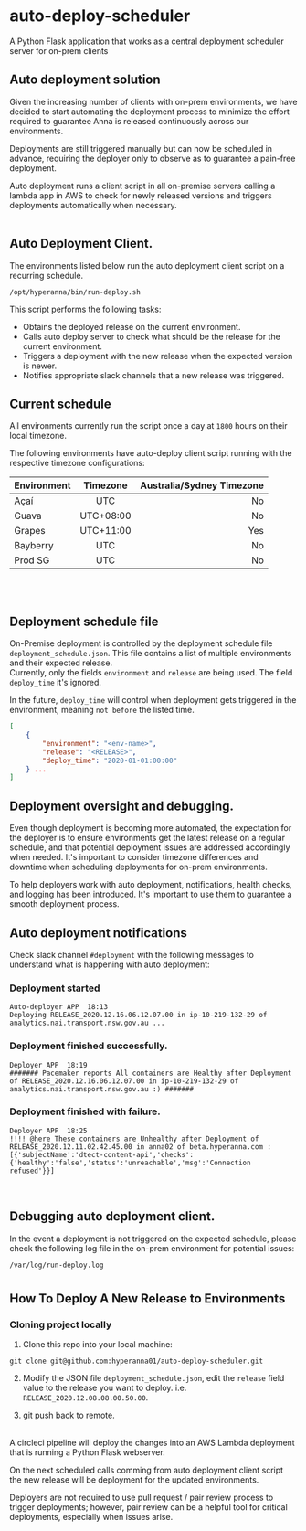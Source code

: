 # auto-deploy-scheduler
A Python Flask application that works as a central deployment scheduler server for on-prem clients

## Auto deployment solution

Given the increasing number of clients with on-prem environments, we have decided to start automating the deployment process to minimize the effort required to guarantee Anna is released continuously across our environments. 

Deployments are still triggered manually but can now be scheduled in advance, requiring the deployer only to observe as to guarantee a pain-free deployment.

Auto deployment runs a client script in all on-premise servers calling a lambda app in AWS to check for newly released versions and triggers deployments automatically when necessary.
<br/>
<br/>

## Auto Deployment Client.

The environments listed below run the auto deployment client script on a recurring schedule.
```shell
/opt/hyperanna/bin/run-deploy.sh
```
This script performs the following tasks:

* Obtains the deployed release on the current environment.
* Calls auto deploy server to check what should be the release for the current environment.
* Triggers a deployment with the new release when the expected version is newer.
* Notifies appropriate slack channels that a new release was triggered.

## Current schedule

All environments currently run the script once a day at `1800` hours on their local timezone.

The following environments have auto-deploy client script running with the respective timezone configurations:

| Environment | Timezone     | Australia/Sydney Timezone |
| :-----------| :----------: | --------------------:     |
| Açaí        | UTC          | No                        |
| Guava       | UTC+08:00    | No                        |
| Grapes      | UTC+11:00    | Yes                       |
| Bayberry    | UTC          | No                        |
| Prod SG     | UTC          | No                        |
 
<br/>
<br/>

## Deployment schedule file

On-Premise deployment is controlled by the deployment schedule file `deployment_schedule.json`. This file contains a list of multiple environments and their expected release.\
Currently, only the fields `environment` and `release` are being used. The field `deploy_time` it's ignored.

In the future, `deploy_time` will control when deployment gets triggered in the environment, meaning `not before` the listed time.

```json
[
    {
        "environment": "<env-name>",
        "release": "<RELEASE>",
        "deploy_time": "2020-01-01:00:00"
    } ...
]  
```

## Deployment oversight and debugging.

Even though deployment is becoming more automated, the expectation for the deployer is to ensure environments get the latest release on a regular schedule, and that potential deployment issues are addressed accordingly when needed. It's important to consider timezone differences and downtime when scheduling deployments for on-prem environments.

To help deployers work with auto deployment, notifications, health checks, and logging has been introduced. It's important to use them to guarantee a smooth deployment process.

## Auto deployment notifications
Check slack channel `#deployment` with the following messages to understand what is happening with auto deployment:

### Deployment started
```
Auto-deployer APP  18:13
Deploying RELEASE_2020.12.16.06.12.07.00 in ip-10-219-132-29 of analytics.nai.transport.nsw.gov.au ...
```

### Deployment finished successfully.
```
Deployer APP  18:19
####### Pacemaker reports All containers are Healthy after Deployment of RELEASE_2020.12.16.06.12.07.00 in ip-10-219-132-29 of analytics.nai.transport.nsw.gov.au :) #######
```

### Deployment finished with failure.
```
Deployer APP  18:25
!!!! @here These containers are Unhealthy after Deployment of RELEASE_2020.12.11.02.42.45.00 in anna02 of beta.hyperanna.com :
[{'subjectName':'dtect-content-api','checks':{'healthy':'false','status':'unreachable','msg':'Connection refused'}}]
```
<br/>

## Debugging auto deployment client.

In the event a deployment is not triggered on the expected schedule, please check the following log file in the on-prem environment for potential issues:
```shell
/var/log/run-deploy.log
```

#
## How To Deploy A New Release to Environments

### Cloning project locally 

1. Clone this repo into your local machine:
```shell
git clone git@github.com:hyperanna01/auto-deploy-scheduler.git
```

2. Modify the JSON file `deployment_schedule.json`, edit the `release` field value to the release you want to deploy. i.e. `RELEASE_2020.12.08.08.00.50.00`.

3. git push back to remote. 

<br/>
A circleci pipeline will deploy the changes into an AWS Lambda deployment that is running a Python Flask webserver. 

On the next scheduled calls comming from auto deployment client script the new release will be deployment for the updated environments. 

Deployers are not required to use pull request / pair review process to trigger deployments; however, pair review can be a helpful tool for critical deployments,  especially when issues arise. 
